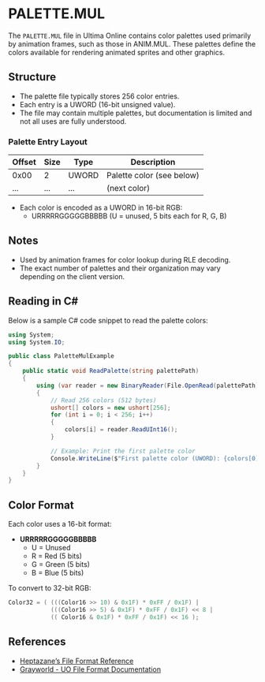 # PALETTE.MUL

The `PALETTE.MUL` file in Ultima Online contains color palettes used primarily by animation frames, such as those in ANIM.MUL. These palettes define the colors available for rendering animated sprites and other graphics.

## Structure

- The palette file typically stores 256 color entries.
- Each entry is a UWORD (16-bit unsigned value).
- The file may contain multiple palettes, but documentation is limited and not all uses are fully understood.

### Palette Entry Layout

| Offset | Size | Type   | Description                |
|--------|------|--------|----------------------------|
| 0x00   | 2    | UWORD  | Palette color (see below)  |
| ...    | ...  | ...    | (next color)               |

- Each color is encoded as a UWORD in 16-bit RGB:
  - URRRRRGGGGGBBBBB (U = unused, 5 bits each for R, G, B)

## Notes

- Used by animation frames for color lookup during RLE decoding.
- The exact number of palettes and their organization may vary depending on the client version.

## Reading in C#

Below is a sample C# code snippet to read the palette colors:

```csharp
using System;
using System.IO;

public class PaletteMulExample
{
    public static void ReadPalette(string palettePath)
    {
        using (var reader = new BinaryReader(File.OpenRead(palettePath)))
        {
            // Read 256 colors (512 bytes)
            ushort[] colors = new ushort[256];
            for (int i = 0; i < 256; i++)
            {
                colors[i] = reader.ReadUInt16();
            }

            // Example: Print the first palette color
            Console.WriteLine($"First palette color (UWORD): {colors[0]}");
        }
    }
}
```

## Color Format

Each color uses a 16-bit format:

- **URRRRRGGGGGBBBBB**
  - U = Unused
  - R = Red (5 bits)
  - G = Green (5 bits)
  - B = Blue (5 bits)

To convert to 32-bit RGB:

```c
Color32 = ( (((Color16 >> 10) & 0x1F) * 0xFF / 0x1F) |
            (((Color16 >> 5) & 0x1F) * 0xFF / 0x1F) << 8 |
            (( Color16 & 0x1F) * 0xFF / 0x1F) << 16 );
```

## References

- [Heptazane’s File Format Reference](https://uo.stratics.com/heptazane/fileformats.shtml)
- [Grayworld - UO File Format Documentation](http://www.grayworld.ru/uo/index_eng.html)
